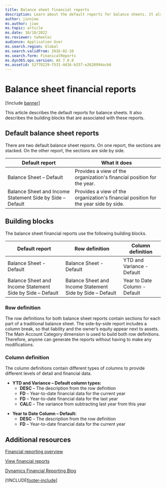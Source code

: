 ```yaml
---
title: Balance sheet financial reports
description: Learn about the default reports for balance sheets. It also describes the building blocks that are associated with these reports.
author: jinniew
ms.author: jiwo
ms.topic: article
ms.date: 10/10/2022
ms.reviewer: twheeloc
audience: Application User
ms.search.region: Global
ms.search.validFrom: 2016-02-28
ms.search.form: FinanicalReports
ms.dyn365.ops.version: AX 7.0.0
ms.assetid: 52f78229-f531-4d16-b337-e2628994acb6
---
```


# Balance sheet financial reports

[!include [banner](../includes/banner.md)]

This article describes the default reports for balance sheets. It also describes the building blocks that are associated with these reports. 

## Default balance sheet reports

There are two default balance sheet reports. On one report, the sections are stacked. On the other report, the sections are side by side.

| Default report                       | What it does                                                                                                                           |
|--------------------------------------|--------------------------------------------------------------------------------------|
| Balance Sheet – Default              | Provides a view of the organization's financial position for the year.                    |
| Balance Sheet and Income Statement Side by Side – Default | Provides a view of the organization's financial position for the year side by side. |

## Building blocks
The balance sheet financial reports use the following building blocks.

| Default report                       | Row definition                       | Column definition             |
|--------------------------------------|--------------------------------------|-------------------------------|
| Balance Sheet - Default              | Balance Sheet - Default              | YTD and Variance - Default    |
| Balance Sheet and Income Statement Side by Side – Default | Balance Sheet and Income Statement Side by Side – Default | Year to Date Column - Default |

### Row definition

The row definitions for both balance sheet reports contain sections for each part of a traditional balance sheet. The side-by-side report includes a column break, so that liability and the owner’s equity appear next to assets. The Main Account Category dimension is used to build both row definitions. Therefore, anyone can generate the reports without having to make any modifications.

### Column definition

The column definitions contain different types of columns to provide different levels of detail and financial data.

-   **YTD and Variance – Default column types:**
    -   **DESC** – The description from the row definition
    -   **FD** – Year-to-date financial data for the current year
    -   **FD** – Year-to-date financial data for the last year
    -   **CALC** – The variance from subtracting last year from this year

<!-- -->

-   **Year to Date Column – Default:**
    -   **DESC** – The description from the row definition
    -   **FD** – Year-to-date financial data for the current year



## Additional resources

[Financial reporting overview](financial-reporting-getting-started.md)

[View financial reports](view-financial-reports.md)

[Dynamics Financial Reporting Blog](https://blogs.msdn.com/b/dynamics_financial_reporting/)





[!INCLUDE[footer-include](../../includes/footer-banner.md)]
